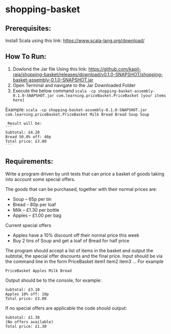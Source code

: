 # shopping-basket
## Prerequisites:
 Install Scala using this link: https://www.scala-lang.org/download/
## How To Run:
 1. Dowlond the Jar file Using this link: https://github.com/kapil-raja/shopping-basket/releases/download/v0.1.0-SNAPSHOT/shopping-basket-assembly-0.1.0-SNAPSHOT.jar
 2. Open Terminal and navigate to the Jar Downloaded Folder
 3. Execute the below command
     `scala -cp shopping-basket-assembly-0.1.0-SNAPSHOT.jar com.learning.priceBasket.PriceBasket [your items here]` <br />
    
  Example:
     `scala -cp shopping-basket-assembly-0.1.0-SNAPSHOT.jar com.learning.priceBasket.PriceBasket Milk Bread Bread Soup Soup ` <br />
    
     Result will be:
    ```
    Subtotal: £4.20
    Bread 50.0% off: 40p
    Total price: £3.80
    ```
 ## Requirements:
Write a program driven by unit tests that can price a basket of goods taking into account some special offers.
<p>
The goods that can be purchased, together with their normal prices are:
<p>

- Soup – 65p per tin
- Bread – 80p per loaf
- Milk – £1.30 per bottle
- Apples – £1.00 per bag
<p>
Current special offers

- Apples have a 10% discount off their normal price this week
- Buy 2 tins of Soup and get a loaf of Bread for half price
<p>
The program should accept a list of items in the basket and output the subtotal, the special offer discounts and the final price.
Input should be via the command line in the form PriceBasket item1 item2 item3 ...
For example

`PriceBasket Apples Milk Bread`

Output should be to the console, for example:
```
Subtotal: £3.10
Apples 10% off: 10p
Total price: £3.00
```
If no special offers are applicable the code should output:

```
Subtotal: £1.30
(No offers available)
Total price: £1.30
```



    
  

